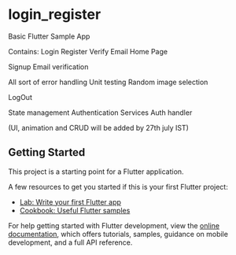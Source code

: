 # login_register

Basic Flutter Sample App

Contains: 
Login
Register
Verify Email
Home Page

Signup
Email verification

All sort of error handling
Unit testing
Random image selection

LogOut

State management 
Authentication
Services
Auth handler

(UI, animation and CRUD will be added by 27th july IST)
## Getting Started


This project is a starting point for a Flutter application.

A few resources to get you started if this is your first Flutter project:

- [Lab: Write your first Flutter app](https://docs.flutter.dev/get-started/codelab)
- [Cookbook: Useful Flutter samples](https://docs.flutter.dev/cookbook)

For help getting started with Flutter development, view the
[online documentation](https://docs.flutter.dev/), which offers tutorials,
samples, guidance on mobile development, and a full API reference.
